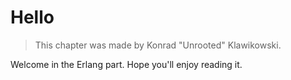 # Hello

> This chapter was made by Konrad "Unrooted" Klawikowski.

Welcome in the Erlang part.
Hope you'll enjoy reading it.